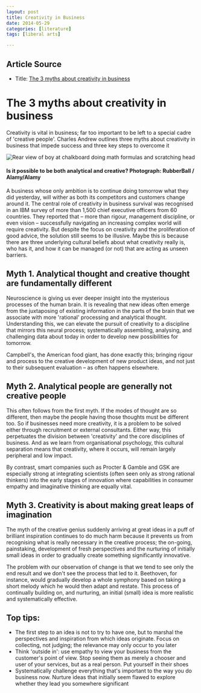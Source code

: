 ```yaml
---
layout: post
title: Creativity in Business
date: 2014-05-29
categories: [literature]
tags: [liberal arts]

---
```


## Article Source
* Title: [The 3 myths about creativity in business](http://www.theguardian.com/media-network/media-network-blog/2014/jan/17/3-myths-creativity-in-business)



# The 3 myths about creativity in business 

Creativity is vital in business; far too important to be left to a
special cadre of 'creative people'. Charles Andrew outlines three myths
about creativity in business that impede success and three key steps to
overcome it

![Rear view of boy at chalkboard doing math formulas and scratching
head](http://static.guim.co.uk/sys-images/Guardian/Pix/pictures/2013/10/3/1380801263253/Rear-view-of-boy-at-chalk-010.jpg)
#### Is it possible to be both analytical and creative? Photograph: RubberBall / Alamy/Alamy

A business whose only ambition is to continue doing tomorrow what they
did yesterday, will wither as both its competitors and customers change
around it. The central role of creativity in business survival was
recognised in an IBM survey of more than 1,500 chief executive officers
from 60 countries. They reported that – more than rigour, management
discipline, or even vision – successfully navigating an increasing
complex world will require creativity. But despite the focus on
creativity and the proliferation of good advice, the solution still
seems to be illusive. Maybe this is because there are three underlying
cultural beliefs about what creativity really is, who has it, and how it
can be managed (or not) that are acting as unseen barriers.

## Myth 1. Analytical thought and creative thought are fundamentally different

Neuroscience is giving us ever deeper insight into the mysterious
processes of the human brain. It is revealing that new ideas often
emerge from the juxtaposing of existing information in the parts of the
brain that we associate with more 'rational' processing and analytical
thought. Understanding this, we can elevate the pursuit of creativity to
a discipline that mirrors this neural process; systematically
assembling, analysing, and challenging data about today in order to
develop new possibilities for tomorrow.

Campbell's, the American food giant, has done exactly this; bringing
rigour and process to the creative development of new product ideas, and
not just to their subsequent evaluation – as often happens elsewhere.

## Myth 2. Analytical people are generally not creative people


This often follows from the first myth. If the modes of thought are so
different, then maybe the people having those thoughts must be different
too. So if businesses need more creativity, it is a problem to be solved
either through recruitment or external consultants. Either way, this
perpetuates the division between 'creativity' and the core disciplines
of business. And as we learn from organisational psychology, this
cultural separation means that creativity, where it occurs, will remain
largely peripheral and low impact.

By contrast, smart companies such as Procter & Gamble and GSK are
especially strong at integrating scientists (often seen only as strong
rational thinkers) into the early stages of innovation where
capabilities in consumer empathy and imaginative thinking are equally
vital.

## Myth 3. Creativity is about making great leaps of imagination


The myth of the creative genius suddenly arriving at great ideas in a
puff of brilliant inspiration continues to do much harm because it
prevents us from recognising what is really necessary in the creative
process; the on-going, painstaking, development of fresh perspectives
and the nurturing of initially small ideas in order to gradually create
something significantly innovative.

The problem with our observation of change is that we tend to see only
the end result and we don't see the process that led to it. Beethoven,
for instance, would gradually develop a whole symphony based on taking a
short melody which he would then adapt and restate. This process of
continually building on, and nurturing, an initial (small) idea is more
realistic and systematically effective.

## Top tips:

* The first step to an idea is not to try to have one, but to
marshal the perspectives and inspiration from which ideas originate.
Focus on collecting, not judging; the relevance may only occur to you
later
* Think 'outside in': use empathy to view your business from the
customer's point of view. Stop seeing them as merely a chooser and user
of your services, but as a real person. Put yourself in their shoes
* Systematically challenge everything that's important to the way you do
business now. Nurture ideas that initially seem flawed to explore
whether they lead you somewhere significant 




